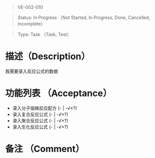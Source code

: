 > VE-002-010

> Status: In Progress （Not Started, In Progress, Done, Cancelled, Incomplete）

> Type: Task （Task, Test）

# 描述（Description）
我需要录入反应公式的数据

# 功能列表 （Acceptance）
* 录入分子熔铸反应配方 (- | -√×?)
* 录入复合反应公式 (- | -√×?)
* 录入聚合反应公式 (- | -√×?)
* 录入生化反应公式 (- | -√×?)

# 备注 （Comment）

